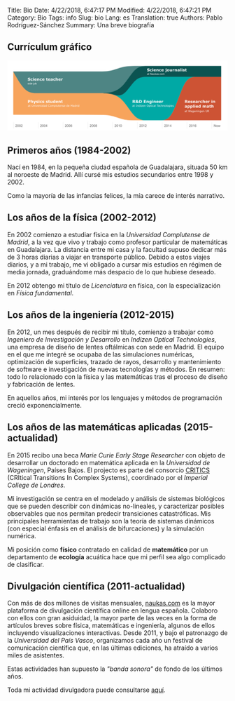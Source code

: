 Title: Bio
Date: 4/22/2018, 6:47:17 PM
Modified: 4/22/2018, 6:47:21 PM
Category: Bio
Tags: info
Slug: bio
Lang: es
Translation: true
Authors: Pablo Rodríguez-Sánchez
Summary: Una breve biografía

## Currículum gráfico
![visual_cv](../images/visual_cv.png)

## Primeros años (1984-2002)
Nací en 1984, en la pequeña ciudad española de Guadalajara, situada 50 km al noroeste de Madrid. Allí cursé mis estudios secundarios entre 1998 y 2002.

Como la mayoría de las infancias felices, la mía carece de interés narrativo.

## Los años de la física (2002-2012)
En 2002 comienzo a estudiar física en la _Universidad Complutense de Madrid_, a la vez que vivo y trabajo como profesor particular de matemáticas en Guadalajara. La distancia entre mi casa y la facultad supuso dedicar más de 3 horas diarias a viajar en transporte público. Debido a estos viajes diarios, y a mi trabajo, me vi obligado a cursar mis estudios en régimen de media jornada, graduándome más despacio de lo que hubiese deseado.

En 2012 obtengo mi título de _Licenciatura_ en física, con la especialización en _Física fundamental_.

## Los años de la ingeniería (2012-2015)
En 2012, un mes después de recibir mi título, comienzo a trabajar como _Ingeniero de Investigación y Desarrollo_ en _Indizen Optical Technologies_, una empresa de diseño de lentes oftálmicas con sede en Madrid. El equipo en el que me integré se ocupaba de las simulaciones numéricas, optimización de superficies, trazado de rayos, desarrollo y mantenimiento de software e investigación de nuevas tecnologías y métodos. En resumen: todo lo relacionado con la física y las matemáticas tras el proceso de diseño y fabricación de lentes.

En aquellos años, mi interés por los lenguajes y métodos de programación creció exponencialmente.

## Los años de las matemáticas aplicadas (2015-actualidad)
En 2015 recibo una beca _Marie Curie Early Stage Researcher_ con objeto de desarrollar un doctorado en matemática aplicada en la _Universidad de Wageningen_, Países Bajos. El projecto es parte del consorcio [CRITICS](http://www.criticsitn.eu/wp/) (CRItical Transitions In Complex Systems), coordinado por el _Imperial College de Londres_.

Mi investigación se centra en el modelado y análisis de sistemas biológicos que se pueden describir con dinámicas no-lineales, y caracterizar posibles observables que nos permitan predecir transiciones catastróficas. Mis principales herramientas de trabajo son la teoría de sistemas dinámicos (con especial énfasis en el análisis de bifurcaciones) y la simulación numérica.

Mi posición como **físico** contratado en calidad de **matemático** por un departamento de **ecología** acuática hace que mi perfil sea algo complicado de clasificar.

## Divulgación científica (2011-actualidad)
Con más de dos millones de visitas mensuales, [naukas.com](http://naukas.com) es la mayor plataforma de divulgación científica online en lengua española. Colaboro con ellos con gran asiduidad, la mayor parte de las veces en la forma de artículos breves sobre física, matemáticas e ingeniería, algunos de ellos incluyendo visualizaciones interactivas. Desde 2011, y bajo el patronazgo de la _Universidad del País Vasco_, organizamos cada año un festival de comunicación científica que, en las últimas ediciones, ha atraído a varios miles de asistentes.

Estas actividades han supuesto la _"banda sonora"_ de fondo de los últimos años.

Toda mi actividad divulgadora puede consultarse [aquí]({filename}/pages/sci-comm-es.md).
